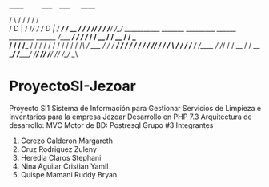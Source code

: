     ____     ___  ___   ____
   /    \   /  / /  /  /    \
  /  D  |  /  /_/  /  /  D  |
 /  ___/  /  __   /  /  ___/
/__/     /_ / /__/  /__/
    ___________   _______   _________         ______   ________   ______
   /____   ___/  /  ____/  /_____   /        / __  /  /  __   /  /  _   \
       /  /     /  /___         /  /        / / / /  /  / /  /  /  /_\  /
 ___  /  /     /  ____/        /  /        / / / /  /  /_/  /  /     __/
 \  \/  /     /  /____        /  /_____   / /_/ /  /  __   /  /  __  \
  \____/     /_______/       /________/  /_____/  /__/ /__/  /__/  \__\
# ProyectoSI-Jezoar
Proyecto SI1 Sistema de Información para Gestionar Servicios de Limpieza e Inventarios para la empresa Jezoar
Desarrollo en PHP 7.3 
Arquitectura de desarrollo: MVC
Motor de BD: Postresql
Grupo #3
Integrantes 
1. Cerezo Calderon Margareth
2. Cruz Rodriguez Zuleny
3. Heredia Claros Stephani
4. Nina Aguilar Cristian Yamil
5. Quispe Mamani Ruddy Bryan